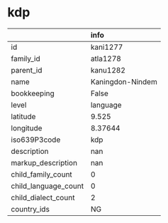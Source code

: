 # kdp
|                      | info             |
|:---------------------|:-----------------|
| id                   | kani1277         |
| family_id            | atla1278         |
| parent_id            | kanu1282         |
| name                 | Kaningdon-Nindem |
| bookkeeping          | False            |
| level                | language         |
| latitude             | 9.525            |
| longitude            | 8.37644          |
| iso639P3code         | kdp              |
| description          | nan              |
| markup_description   | nan              |
| child_family_count   | 0                |
| child_language_count | 0                |
| child_dialect_count  | 2                |
| country_ids          | NG               |
